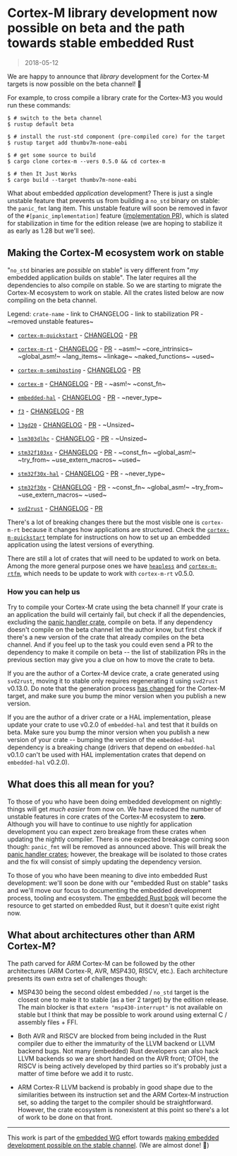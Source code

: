 # Cortex-M library development now possible on beta and the path towards stable embedded Rust

> 2018-05-12

We are happy to announce that *library* development for the Cortex-M targets is now possible on the
beta channel! :tada:

For example, to cross compile a library crate for the Cortex-M3 you would run these commands:

``` console
$ # switch to the beta channel
$ rustup default beta

$ # install the rust-std component (pre-compiled core) for the target
$ rustup target add thumbv7m-none-eabi

$ # get some source to build
$ cargo clone cortex-m --vers 0.5.0 && cd cortex-m

$ # then It Just Works
$ cargo build --target thumbv7m-none-eabi
```

What about embedded *application* development? There is just a single unstable feature that prevents
us from building a `no_std` binary on stable: the `panic_fmt` lang item. This unstable feature will
soon be removed in favor of the `#[panic_implementation]` feature ([implementation PR]), which is
slated for stabilization in time for the edition release (we are hoping to stabilize it as early as
1.28 but we'll see).

[implementation PR]: https://github.com/rust-lang/rust/pull/50338

## Making the Cortex-M ecosystem work on stable

"`no_std` binaries are *possible* on stable" is very different from "*my* embedded application
builds on stable". The later requires all the dependencies to also compile on stable. So we are
starting to migrate the Cortex-M ecosystem to work on stable. All the crates listed below are now
compiling on the beta channel.

Legend: `crate-name` - link to CHANGELOG - link to stabilization PR - ~removed unstable features~

- [`cortex-m-quickstart`][c0] - [CHANGELOG][ch0] - [PR][p0]

[c0]: https://docs.rs/cortex-m-quickstart/~0.3
[ch0]: https://github.com/japaric/cortex-m-quickstart/blob/master/CHANGELOG.md#v030---2018-05-12
[p0]: https://github.com/japaric/cortex-m-quickstart/pull/29

- [`cortex-m-rt`][c1] - [CHANGELOG][ch1] - [PR][p1] - ~asm!~ ~core_intrinsics~ ~global_asm!~
  ~lang_items~ ~linkage~ ~naked_functions~ ~used~

[c1]: https://crates.io/crates/cortex-m-rt/0.5.0
[ch1]: https://github.com/japaric/cortex-m-rt/blob/master/CHANGELOG.md#v050---2018-05-12
[p1]: https://github.com/japaric/cortex-m-rt/pull/69

- [`cortex-m-semihosting`][c2] - [CHANGELOG][ch2] - [PR][p2]

[c2]: https://crates.io/crates/cortex-m-semihosting/0.3.0
[ch2]: https://github.com/japaric/cortex-m-semihosting/blob/master/CHANGELOG.md#v030---2018-05-10
[p2]: https://github.com/japaric/cortex-m-semihosting/pull/16

- [`cortex-m`][c3] - [CHANGELOG][ch3] - [PR][p3] - ~asm!~ ~const_fn~

[c3]: https://crates.io/crates/cortex-m/0.5.0
[ch3]: https://github.com/japaric/cortex-m/blob/master/CHANGELOG.md#v050---2018-05-11
[p3]: https://github.com/japaric/cortex-m/pull/88

- [`embedded-hal`][c4] - [CHANGELOG][ch4] - [PR][p4] - ~never_type~

[c4]: https://crates.io/crates/embedded-hal/0.2.0
[ch4]: https://github.com/japaric/embedded-hal/blob/master/CHANGELOG.md#v020---2018-05-12
[p4]: https://github.com/japaric/embedded-hal/pull/80

- [`f3`][c5] - [CHANGELOG][ch5] - [PR][p5]

[c5]: https://crates.io/crates/f3/0.6.0
[ch5]: https://github.com/japaric/f3/blob/master/CHANGELOG.md#v060---2018-05-12
[p5]: https://github.com/japaric/f3/pull/93

- [`l3gd20`][c6] - [CHANGELOG][ch6] - [PR][p6] - ~Unsized~

[c6]: https://crates.io/crates/l3gd20/0.2.0
[ch6]: https://github.com/japaric/l3gd20/blob/master/CHANGELOG.md#v020---2018-05-12
[p6]: https://github.com/japaric/l3gd20/pull/4

- [`lsm303dlhc`][c7] - [CHANGELOG][ch7] - [PR][p7] - ~Unsized~

[c7]: https://crates.io/crates/lsm303dlhc/0.2.0
[ch7]: https://github.com/japaric/lsm303dlhc/blob/master/CHANGELOG.md#v020---2018-05-12
[p7]: https://github.com/japaric/lsm303dlhc/pull/4

- [`stm32f103xx`][c8] - [CHANGELOG][ch8] - [PR][p8] - ~const_fn~ ~global_asm!~ ~try_from~
  ~use_extern_macros~ ~used~

[c8]: https://crates.io/crates/stm32f103xx/0.10.0
[ch8]: https://github.com/japaric/stm32f103xx/blob/master/CHANGELOG.md#v0100---2018-05-12
[p8]: https://github.com/japaric/stm32f103xx/pull/24

- [`stm32f30x-hal`][c9] - [CHANGELOG][ch9] - [PR][p9] - ~never_type~

[c9]: https://crates.io/crates/stm32f30x-hal/0.2.0
[ch9]: https://github.com/japaric/stm32f30x-hal/blob/master/CHANGELOG.md#v020---2018-05-12
[p9]: https://github.com/japaric/stm32f30x-hal/pull/25

- [`stm32f30x`][c10] - [CHANGELOG][ch10] - [PR][p10] - ~const_fn~ ~global_asm!~ ~try_from~
  ~use_extern_macros~ ~used~

[c10]: https://crates.io/crates/stm32f30x/0.7.0
[ch10]: https://github.com/japaric/stm32f30x/blob/master/CHANGELOG.md#v070---2018-05-12
[p10]: https://github.com/japaric/stm32f30x/pull/16

- [`svd2rust`][c11] - [CHANGELOG][ch11] - [PR][p11]

[c11]: https://crates.io/crates/svd2rust/0.13.0
[ch11]: https://github.com/japaric/svd2rust/blob/master/CHANGELOG.md#v0130---2018-05-12
[p11]: https://github.com/japaric/svd2rust/pull/203

There's a lot of breaking changes there but the most visible one is `cortex-m-rt` because it changes
how applications are structured. Check the [`cortex-m-quickstart`][c0] template for instructions on
how to set up an embedded application using the latest versions of everything.

There are still a lot of crates that will need to be updated to work on beta. Among the more general
purpose ones we have [`heapless`] and [`cortex-m-rtfm`], which needs to be update to work with
`cortex-m-rt` v0.5.0.

[`heapless`]: https://crates.io/crates/heapless
[`cortex-m-rtfm`]: https://crates.io/crates/cortex-m-rtfm

### How you can help us

Try to compile your Cortex-M crate using the beta channel! If your crate is an application the build
will certainly fail, but check if all the dependencies, excluding the [panic handler crate][phc],
compile on beta. If any dependency doesn't compile on the beta channel let the author know, but
first check if there's a new version of the crate that already compiles on the beta channel. And if
you feel up to the task you could even send a PR to the dependency to make it compile on beta -- the
list of stabilization PRs in the previous section may give you a clue on how to move the crate to
beta.

If you are the author of a Cortex-M device crate, a crate generated using `svd2rust`, moving it to
stable only requires regenerating it using `svd2rust` v0.13.0. Do note that the generation process
[has changed] for the Cortex-M target, and make sure you bump the minor version when you publish a
new version.

[has changed]: https://docs.rs/svd2rust/0.13.0/svd2rust/#usage

If you are the author of a driver crate or a HAL implementation, please update your crate to use
v0.2.0 of `embedded-hal` and test that it builds on beta. Make sure you bump the minor version when
you publish a new version of your crate -- bumping the version of the `embedded-hal` dependency is a
breaking change (drivers that depend on `embedded-hal` v0.1.0 can't be used with HAL implementation
crates that depend on `embedded-hal` v0.2.0).

## What does this all mean for you?

To those of you who have been doing embedded development on nightly: things will get *much easier*
from now on. We have reduced the number of unstable features in core crates of the Cortex-M
ecosystem to **zero**. Although you will have to continue to use nightly for application development
you can expect zero breakage from these crates when updating the nightly compiler. There is one
expected breakage coming soon though: `panic_fmt` will be removed as announced above. This will
break the [panic handler crates][phc]; however, the breakage will be isolated to those crates and
the fix will consist of simply updating the dependency version.

[phc]: https://crates.io/keywords/panic-impl

To those of you who have been meaning to dive into embedded Rust development: we'll soon be done
with our "embedded Rust on stable" tasks and we'll move our focus to documenting the embedded
development process, tooling and ecosystem. The [embedded Rust book][book] will become the resource
to get started on embedded Rust, but it doesn't quite exist right now.

[book]: https://github.com/rust-lang-nursery/embedded-wg/blob/master/books/embedded-rust-book/README.md

## What about architectures other than ARM Cortex-M?

The path carved for ARM Cortex-M can be followed by the other architectures (ARM Cortex-R, AVR,
MSP430, RISCV, etc.). Each architecture presents its own extra set of challenges though:

- MSP430 being the second oldest embedded / `no_std` target is the closest one to make it to stable
  (as a tier 2 target) by the edition release. The main blocker is that `extern "msp430-interrupt"`
  is not available on stable but I think that may be possible to work around using external C /
  assembly files + FFI.

- Both AVR and RISCV are blocked from being included in the Rust compiler due to either the
  immaturity of the LLVM backend or LLVM backend bugs. Not many (embedded) Rust developers can also
  hack LLVM backends so we are short handed on the AVR front; OTOH, the RISCV is being actively
  developed by third parties so it's probably just a matter of time before we add it to rustc.

- ARM Cortex-R LLVM backend is probably in good shape due to the similarities between its
  instruction set and the ARM Cortex-M instruction set, so adding the target to the compiler should
  be straightforward. However, the crate ecosystem is nonexistent at this point so there's a lot of
  work to be done on that front.

---

This work is part of the [embedded WG][ewg] effort towards [making embedded development possible on
the stable channel][stable]. (We are almost done! :tada:)

[ewg]: https://github.com/rust-lang-nursery/embedded-wg
[stable]: https://github.com/rust-lang-nursery/embedded-wg
